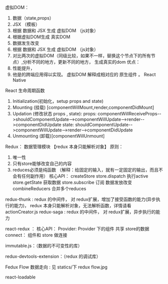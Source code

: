 虚拟DOM：
1. 数据（state,props）
2. JSX （模板）
3. 根据 数据和 JSX 生成 虚拟DOM （js对象）
3. 根据虚拟DOM生成 真实DOM
4. 数据发生改变
5. 根据 数据和 JSX 生成 虚拟DOM （js对象）
6. 对比两次的虚拟DOM（同级比较，如果不一样，替换这个节点下的所有节点）,分析不同的地方，更新不同的地方， 生成真实的dom 
优点：
1. 性能提升，
2. 他是的跨端应用得以实现。 虚拟DOM 解释成相对应的 原生组件 。 React Native

 React 生命周期函数
1. Initialization(初始化，setup props and state)   
2. Mounting (挂载) [componentWillMount,render,componentDidMount]
3. Updation (修改状态 props , state):
  props: componentWillReceiveProps-->shouldComponentUpdate-->componentWillUpdate-->render-->componentDidUpdate
  state: shouldComponentUpdate-->componentWillUpdate-->render-->componentDidUpdate
4. Unmounting (卸载)[componentWillUnmount]


Redux： 数据管理模块          【redux 本身只能解析对象】
原则：
1. 唯一性
2. 只有store能够改变自己的内容
3. reduces必须是纯函数 （解释：给固定的输入，就有一定固定的输出，而且不会有任何副作用）
核心API：
createStore
store.dispatch     执行active   
store.getState     获取数据
store.subscribe    订阅 数据发放改变
combineReducers    合并多个reduces

redux-thunk :  redux 的中间件， 对 redux扩展，增加了接受函数的能力(异步执行的能力)，  redux 本身只能解析对象，无法解析函数，详情请看 actionCreator.js
redux-saga :  redux 的中间件， 对 redux扩展，异步执行的能力

react-redux ：
核心API：
Provider:   Provider 下的组件 共享 store的数据
connect：   组件和 store 做连接 

immutable.js：（数据的不可变性的库）


redux-devtools-extension：（redux 的调试库）



Fedux  Flow  数据走向 : 见 statics/下 redux flow.jpg



react-loadable

       

